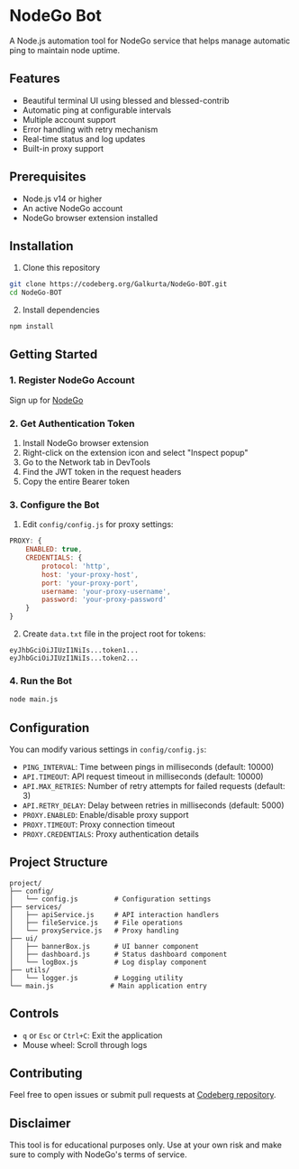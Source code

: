 # NodeGo Bot

A Node.js automation tool for NodeGo service that helps manage automatic ping to maintain node uptime.

## Features

- Beautiful terminal UI using blessed and blessed-contrib
- Automatic ping at configurable intervals
- Multiple account support
- Error handling with retry mechanism
- Real-time status and log updates
- Built-in proxy support

## Prerequisites

- Node.js v14 or higher
- An active NodeGo account
- NodeGo browser extension installed

## Installation

1. Clone this repository

```bash
git clone https://codeberg.org/Galkurta/NodeGo-BOT.git
cd NodeGo-BOT
```

2. Install dependencies

```bash
npm install
```

## Getting Started

### 1. Register NodeGo Account

Sign up for [NodeGo](https://app.nodego.ai/r/NODED0DE837FE787)

### 2. Get Authentication Token

1. Install NodeGo browser extension
2. Right-click on the extension icon and select "Inspect popup"
3. Go to the Network tab in DevTools
4. Find the JWT token in the request headers
5. Copy the entire Bearer token

### 3. Configure the Bot

1. Edit `config/config.js` for proxy settings:

```javascript
PROXY: {
    ENABLED: true,
    CREDENTIALS: {
        protocol: 'http',
        host: 'your-proxy-host',
        port: 'your-proxy-port',
        username: 'your-proxy-username',
        password: 'your-proxy-password'
    }
}
```

2. Create `data.txt` file in the project root for tokens:

```
eyJhbGciOiJIUzI1NiIs...token1...
eyJhbGciOiJIUzI1NiIs...token2...
```

### 4. Run the Bot

```bash
node main.js
```

## Configuration

You can modify various settings in `config/config.js`:

- `PING_INTERVAL`: Time between pings in milliseconds (default: 10000)
- `API.TIMEOUT`: API request timeout in milliseconds (default: 10000)
- `API.MAX_RETRIES`: Number of retry attempts for failed requests (default: 3)
- `API.RETRY_DELAY`: Delay between retries in milliseconds (default: 5000)
- `PROXY.ENABLED`: Enable/disable proxy support
- `PROXY.TIMEOUT`: Proxy connection timeout
- `PROXY.CREDENTIALS`: Proxy authentication details

## Project Structure

```
project/
├── config/
│   └── config.js         # Configuration settings
├── services/
│   ├── apiService.js     # API interaction handlers
│   ├── fileService.js    # File operations
│   └── proxyService.js   # Proxy handling
├── ui/
│   ├── bannerBox.js      # UI banner component
│   ├── dashboard.js      # Status dashboard component
│   └── logBox.js         # Log display component
├── utils/
│   └── logger.js         # Logging utility
└── main.js              # Main application entry
```

## Controls

- `q` or `Esc` or `Ctrl+C`: Exit the application
- Mouse wheel: Scroll through logs

## Contributing

Feel free to open issues or submit pull requests at [Codeberg repository](https://codeberg.org/Galkurta/NodeGo-BOT).

## Disclaimer

This tool is for educational purposes only. Use at your own risk and make sure to comply with NodeGo's terms of service.
